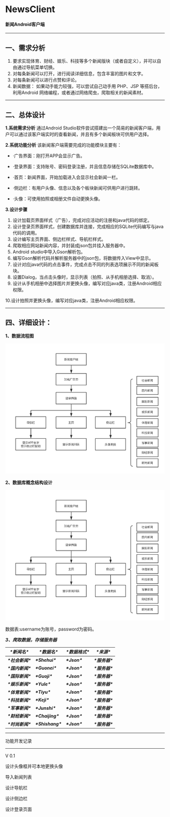 # NewsClient

#### 新闻Android客户端

<hr>


## 一、需求分析

1. 要求实现体育、财经、娱乐、科技等多个新闻版块（或者自定义），并可以自由通过导航菜单切换。
2. 对每条新闻可以打开，进行阅读详细信息，包含丰富的图片和文字。
3. 对每条新闻可以进行点赞和评论。
4. 新闻数据： 如果动手能力较强，可以尝试自己动手用 PHP、JSP 等搭后台，利用Android 网络编程，或者通过网络爬虫，爬取相关的新闻素材。

------

## 二、总体设计

**1.系统需求分析**
    通过Android Studio软件尝试搭建出一个简易的新闻客户端，用户可以通过该客户端实时的查看新闻，并且有多个新闻板块可供用户选择。

**2.系统功能分析**
该新闻客户端需要完成的功能模块主要有：

- ·广告界面：刚打开APP会显示广告。

- ·登录界面：支持账号、密码登录注册，并且信息存储在SQLite数据库中。

- ·首页：新闻界面，开始加载进入会显示社会新闻一栏。

- ·侧边栏：有用户头像、信息以及各个板块新闻可供用户进行跳转。

- ·头像：可使用拍照或相册文件自动更换头像。

  

**3.设计步骤**

1. 设计加载页界面样式（广告），完成对应活动的注册和java代码的绑定。
2. 设计登录页界面样式，创建数据库并连接，完成相应的SQLite代码编写与java代码的调用。
3. 设计编写主页界面、侧边栏样式、导航栏样式。
4. 爬取相应网站新闻内容，并封装成json包并挂入服务器中。
5. Android studio中导入Gson解析包。
6. 编写Gson解析代码并解析服务器中的json包，将数据传入View中显示。
7. 设计对应java代码的点击事件，完成点击不同的列表选项展示不同的新闻板块。
8. 设置Dialog，当点击头像时，显示列表（拍照、从手机相册选择、取消）。
9. 设计从手机相册中选择图片并更换头像，编写对应java类，注册Android相应权限。

  10.设计拍照并更换头像，编写对应java类，注册Android相应权限。

------

## 四、详细设计：

**1、数据流程图**

![](https://github.com/Chien-W/NewsClient/blob/main/picture/%E6%95%B0%E6%8D%AE%E6%B5%81%E7%A8%8B%E5%9B%BE.png)      

**2、数据库概念结构设计**

![](https://github.com/Chien-W/NewsClient/blob/main/picture/%E6%95%B0%E6%8D%AE%E6%B5%81%E7%A8%8B%E5%9B%BE.png)

数据表:username为账号，password为密码。

***3、爬取数据，存储服务器***

| ***\*新闻名\****   | ***\*数据名\****   | ***\*数据格式\**** | ***\*来源\****   |
| ------------------ | ------------------ | ------------------ | ---------------- |
| ***\*社会新闻\**** | ***\*Shehui\****   | ***\*Json\****     | ***\*服务器\**** |
| ***\*国内新闻\**** | ***\*Guonei\****   | ***\*Json\****     | ***\*服务器\**** |
| ***\*国际新闻\**** | ***\*Guoji\****    | ***\*Json\****     | ***\*服务器\**** |
| ***\*娱乐新闻\**** | ***\*Yule\****     | ***\*Json\****     | ***\*服务器\**** |
| ***\*体育新闻\**** | ***\*Tiyu\****     | ***\*Json\****     | ***\*服务器\**** |
| ***\*科技新闻\**** | ***\*Keji\****     | ***\*Json\****     | ***\*服务器\**** |
| ***\*军事新闻\**** | ***\*Junshi\****   | ***\*Json\****     | ***\*服务器\**** |
| ***\*财经新闻\**** | ***\*Chaijing\**** | ***\*Json\****     | ***\*服务器\**** |
| ***\*时尚新闻\**** | ***\*Shishang\**** | ***\*Json\****     | ***\*服务器\**** |

------

功能开发记录

<hr>
V 0.1

设计头像框并可本地更换头像

导入新闻列表

设计导航栏

设计侧边栏

设计登录页面

